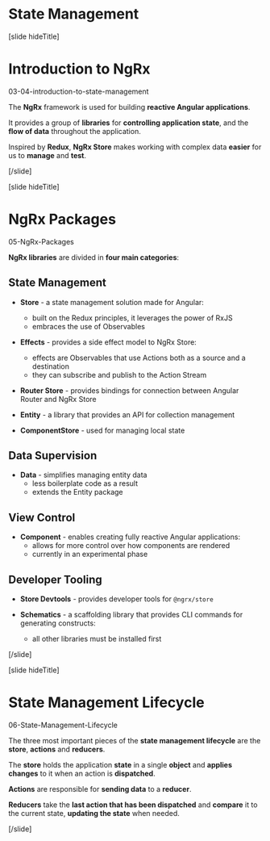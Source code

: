 # State Management

[slide hideTitle]

# Introduction to NgRx

03-04-introduction-to-state-management

The **NgRx** framework is used for building **reactive Angular applications**.

It provides a group of **libraries** for **controlling application state**, and the **flow of data** throughout the application.

Inspired by **Redux**, **NgRx Store** makes working with complex data **easier** for us to **manage** and **test**.

[/slide]


[slide hideTitle]

# NgRx Packages

05-NgRx-Packages

**NgRx libraries** are divided in **four main categories**:

## State Management

- **Store** - a state management solution made for Angular:
  * built on the Redux principles, it leverages the power of RxJS
  * embraces the use of Observables

- **Effects** - provides a side effect model to NgRx Store:
  * effects are Observables that use Actions both as a source and a destination
  * they can subscribe and publish to the Action Stream

- **Router Store** - provides bindings for connection between Angular Router and NgRx Store

- **Entity** - a library that provides an API for collection management

- **ComponentStore** - used for managing local state

## Data Supervision

- **Data** - simplifies managing entity data
  * less boilerplate code as a result
  * extends the Entity package

## View Control

- **Component** - enables creating fully reactive Angular applications:
  * allows for more control over how components are rendered
  * currently in an experimental phase

## Developer Tooling

- **Store Devtools** - provides developer tools for `@ngrx/store`

- **Schematics** - a scaffolding library that provides CLI commands for generating constructs:
  * all other libraries must be installed first


[/slide]


[slide hideTitle]

# State Management Lifecycle

06-State-Management-Lifecycle

The three most important pieces of the **state management lifecycle** are the **store**, **actions** and **reducers**.

The **store** holds the application **state** in a single **object** and **applies changes** to it when an action is **dispatched**.

**Actions** are responsible for **sending data** to a **reducer**.

**Reducers** take the **last action that has been dispatched** and **compare** it to the current state, **updating the state** when needed.

[/slide]